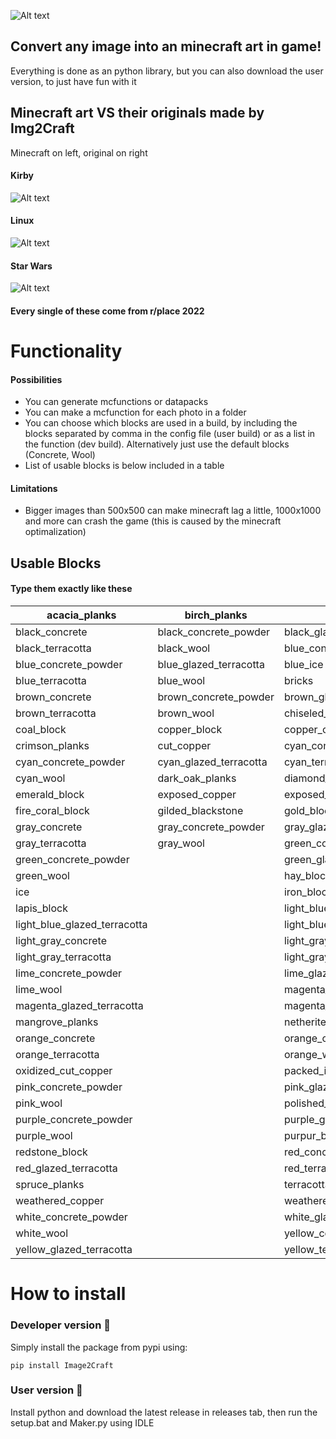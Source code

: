 
![Alt text](https://i.imgur.com/r9DAdGj.png "")
## Convert any image into an minecraft art in game!
Everything is done as an python library, but you can also download the user version, to just have fun with it
## Minecraft art VS their originals made by Img2Craft

Minecraft on left, original on right

#### Kirby
![Alt text](https://i.imgur.com/DvdHWwa.png "")
#### Linux
![Alt text](https://i.imgur.com/qjXo0gQ.png "")
#### Star Wars
![Alt text](https://i.imgur.com/2A1nRsc.png "")

#### Every single of these come from r/place 2022

# Functionality
#### Possibilities
- You can generate mcfunctions or datapacks
- You can make a mcfunction for each photo in a folder
- You can choose which blocks are used in a build, by including the blocks separated by comma in the config file (user build) or as a list in the function (dev build). Alternatively just use the default blocks (Concrete, Wool)
- List of usable blocks is below included in a table
#### Limitations
- Bigger images than 500x500 can make minecraft lag a little, 1000x1000 and more can crash the game (this is caused by the minecraft optimalization)









## Usable Blocks

#### Type them exactly like these

| acacia_planks | birch_planks | blackstone |
| - | - | - |
| black_concrete | black_concrete_powder | black_glazed_terracotta |
| black_terracotta | black_wool | blue_concrete |
| blue_concrete_powder | blue_glazed_terracotta | blue_ice |
| blue_terracotta | blue_wool | bricks |
| brown_concrete | brown_concrete_powder | brown_glazed_terracotta |
| brown_terracotta | brown_wool | chiseled_polished_blackstone |
| coal_block | copper_block | copper_ore |
| crimson_planks | cut_copper | cyan_concrete |
| cyan_concrete_powder | cyan_glazed_terracotta | cyan_terracotta |
| cyan_wool | dark_oak_planks | diamond_block |
| emerald_block | exposed_copper | exposed_cut_copper |
| fire_coral_block | gilded_blackstone | gold_block |
| gray_concrete | gray_concrete_powder | gray_glazed_terracotta |
| gray_terracotta | gray_wool | green_concrete |
| green_concrete_powder || green_glazed_terracotta || green_terracotta |
| green_wool || hay_block || honeycomb_block |
| ice || iron_block || jungle_planks |
| lapis_block || light_blue_concrete || light_blue_concrete_powder |
| light_blue_glazed_terracotta || light_blue_terracotta || light_blue_wool |
| light_gray_concrete || light_gray_concrete_powder || light_gray_glazed_terracotta |
| light_gray_terracotta || light_gray_wool || lime_concrete |
| lime_concrete_powder || lime_glazed_terracotta || lime_terracotta |
| lime_wool || magenta_concrete || magenta_concrete_powder |
| magenta_glazed_terracotta || magenta_terracotta || magenta_wool |
| mangrove_planks || netherite_block || oak_planks |
| orange_concrete || orange_concrete_powder || orange_glazed_terracotta |
| orange_terracotta || orange_wool || oxidized_copper |
| oxidized_cut_copper || packed_ice || pink_concrete |
| pink_concrete_powder || pink_glazed_terracotta || pink_terracotta |
| pink_wool || polished_blackstone_bricks || purple_concrete |
| purple_concrete_powder || purple_glazed_terracotta || purple_terracotta |
| purple_wool || purpur_block || raw_copper_block |
| redstone_block || red_concrete || red_concrete_powder |
| red_glazed_terracotta || red_terracotta || red_wool |
| spruce_planks || terracotta || warped_planks |
| weathered_copper || weathered_cut_copper || white_concrete |
| white_concrete_powder || white_glazed_terracotta || white_terracotta |
| white_wool || yellow_concrete || yellow_concrete_powder |
| yellow_glazed_terracotta || yellow_terracotta || yellow_wool |

# How to install

### Developer version :wrench:

Simply install the package from pypi using: 

``` 
pip install Image2Craft 
```
### User version :hammer:

Install python and download the latest release in releases tab, then run the setup.bat and Maker.py using IDLE
